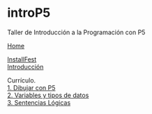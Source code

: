 # introP5
Taller de Introducción a la Programación con P5

[Home](https://github.com/pingaprogramadoras/introP5/wiki)

[InstallFest](https://github.com/pingaprogramadoras/introP5/wiki/InstallFest)  
[Introducción](https://github.com/pingaprogramadoras/introP5/wiki/Introducci%C3%B3n)

Currículo.  
[1. Dibujar con P5](https://github.com/pingaprogramadoras/introP5/wiki/Dibujar-con-P5)  
[2. Variables y tipos de datos](https://github.com/pingaprogramadoras/introP5/wiki/Variables-y-tipos-de-datos)  
[3. Sentencias Lógicas](https://github.com/pingaprogramadoras/introP5/wiki/Sentencias-l%C3%B3gicas)

